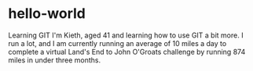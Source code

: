 # hello-world
Learning GIT
I'm Kieth, aged 41 and learning how to use GIT a bit more. I run a lot, and I am currently running an average of 10 miles a day to complete a virtual Land's End to John O'Groats challenge by running 874 miles in under three months.
